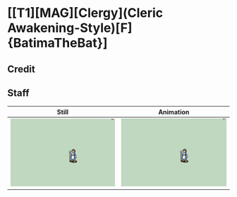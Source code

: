 # [\[T1\]\[MAG\]\[Clergy\]\(Cleric Awakening-Style\)\[F\]{BatimaTheBat}]

## Credit


	
## Staff

| Still | Animation |
| :---: | :-------: |
| ![Staff still](./Staff_000.png) | ![Staff animation](./Staff.gif) |
